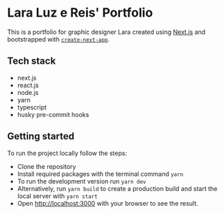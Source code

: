 # Lara Luz e Reis' Portfolio

This is a portfolio for graphic designer Lara created using [Next.js](https://nextjs.org/) and bootstrapped with [`create-next-app`](https://github.com/vercel/next.js/tree/canary/packages/create-next-app).

## Tech stack

- next.js
- react.js
- node.js
- yarn
- typescript
- husky pre-commit hooks

## Getting started

To run the project locally follow the steps:

- Clone the repository
- Install required packages with the terminal command `yarn`
- To run the development version run `yarn dev`
- Alternatively, run `yarn build` to create a production build and start the local server with `yarn start`
- Open [http://localhost:3000](http://localhost:3000) with your browser to see the result.
